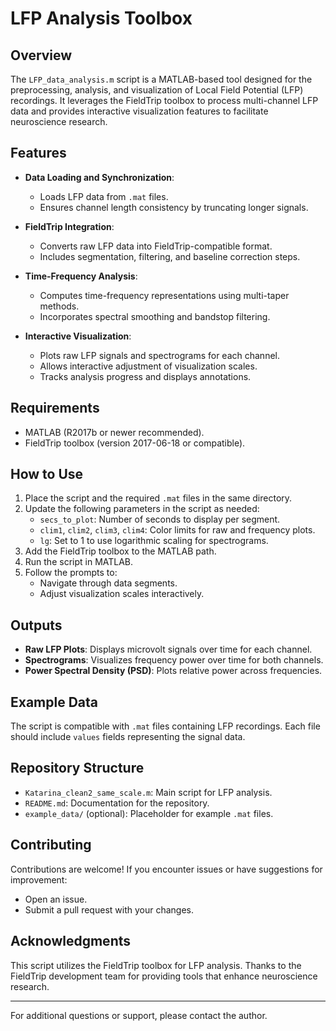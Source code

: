 
# LFP Analysis Toolbox

## Overview
The `LFP_data_analysis.m` script is a MATLAB-based tool designed for the preprocessing, analysis, and visualization of Local Field Potential (LFP) recordings. It leverages the FieldTrip toolbox to process multi-channel LFP data and provides interactive visualization features to facilitate neuroscience research.

## Features
- **Data Loading and Synchronization**:
  - Loads LFP data from `.mat` files.
  - Ensures channel length consistency by truncating longer signals.

- **FieldTrip Integration**:
  - Converts raw LFP data into FieldTrip-compatible format.
  - Includes segmentation, filtering, and baseline correction steps.

- **Time-Frequency Analysis**:
  - Computes time-frequency representations using multi-taper methods.
  - Incorporates spectral smoothing and bandstop filtering.

- **Interactive Visualization**:
  - Plots raw LFP signals and spectrograms for each channel.
  - Allows interactive adjustment of visualization scales.
  - Tracks analysis progress and displays annotations.

## Requirements
- MATLAB (R2017b or newer recommended).
- FieldTrip toolbox (version 2017-06-18 or compatible).

## How to Use
1. Place the script and the required `.mat` files in the same directory.
2. Update the following parameters in the script as needed:
   - `secs_to_plot`: Number of seconds to display per segment.
   - `clim1`, `clim2`, `clim3`, `clim4`: Color limits for raw and frequency plots.
   - `lg`: Set to 1 to use logarithmic scaling for spectrograms.
3. Add the FieldTrip toolbox to the MATLAB path.
4. Run the script in MATLAB.
5. Follow the prompts to:
   - Navigate through data segments.
   - Adjust visualization scales interactively.

## Outputs
- **Raw LFP Plots**: Displays microvolt signals over time for each channel.
- **Spectrograms**: Visualizes frequency power over time for both channels.
- **Power Spectral Density (PSD)**: Plots relative power across frequencies.

## Example Data
The script is compatible with `.mat` files containing LFP recordings. Each file should include `values` fields representing the signal data.

## Repository Structure
- `Katarina_clean2_same_scale.m`: Main script for LFP analysis.
- `README.md`: Documentation for the repository.
- `example_data/` (optional): Placeholder for example `.mat` files.

## Contributing
Contributions are welcome! If you encounter issues or have suggestions for improvement:
- Open an issue.
- Submit a pull request with your changes.

## Acknowledgments
This script utilizes the FieldTrip toolbox for LFP analysis. Thanks to the FieldTrip development team for providing tools that enhance neuroscience research.

---
For additional questions or support, please contact the author.
